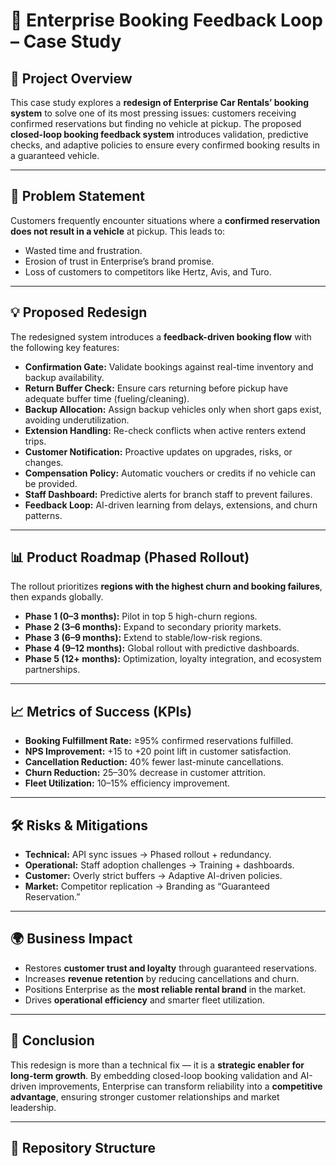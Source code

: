 # 🚗 Enterprise Booking Feedback Loop – Case Study

## 📌 Project Overview
This case study explores a **redesign of Enterprise Car Rentals’ booking system** to solve one of its most pressing issues: customers receiving confirmed reservations but finding no vehicle at pickup. The proposed **closed-loop booking feedback system** introduces validation, predictive checks, and adaptive policies to ensure every confirmed booking results in a guaranteed vehicle.

---

## 🎯 Problem Statement
Customers frequently encounter situations where a **confirmed reservation does not result in a vehicle** at pickup. This leads to:
- Wasted time and frustration.
- Erosion of trust in Enterprise’s brand promise.
- Loss of customers to competitors like Hertz, Avis, and Turo.

---

## 💡 Proposed Redesign
The redesigned system introduces a **feedback-driven booking flow** with the following key features:
- **Confirmation Gate:** Validate bookings against real-time inventory and backup availability.
- **Return Buffer Check:** Ensure cars returning before pickup have adequate buffer time (fueling/cleaning).
- **Backup Allocation:** Assign backup vehicles only when short gaps exist, avoiding underutilization.
- **Extension Handling:** Re-check conflicts when active renters extend trips.
- **Customer Notification:** Proactive updates on upgrades, risks, or changes.
- **Compensation Policy:** Automatic vouchers or credits if no vehicle can be provided.
- **Staff Dashboard:** Predictive alerts for branch staff to prevent failures.
- **Feedback Loop:** AI-driven learning from delays, extensions, and churn patterns.

---

## 📊 Product Roadmap (Phased Rollout)
The rollout prioritizes **regions with the highest churn and booking failures**, then expands globally.

- **Phase 1 (0–3 months):** Pilot in top 5 high-churn regions.  
- **Phase 2 (3–6 months):** Expand to secondary priority markets.  
- **Phase 3 (6–9 months):** Extend to stable/low-risk regions.  
- **Phase 4 (9–12 months):** Global rollout with predictive dashboards.  
- **Phase 5 (12+ months):** Optimization, loyalty integration, and ecosystem partnerships.  

---

## 📈 Metrics of Success (KPIs)
- **Booking Fulfillment Rate:** ≥95% confirmed reservations fulfilled.  
- **NPS Improvement:** +15 to +20 point lift in customer satisfaction.  
- **Cancellation Reduction:** 40% fewer last-minute cancellations.  
- **Churn Reduction:** 25–30% decrease in customer attrition.  
- **Fleet Utilization:** 10–15% efficiency improvement.  

---

## 🛠️ Risks & Mitigations
- **Technical:** API sync issues → Phased rollout + redundancy.  
- **Operational:** Staff adoption challenges → Training + dashboards.  
- **Customer:** Overly strict buffers → Adaptive AI-driven policies.  
- **Market:** Competitor replication → Branding as “Guaranteed Reservation.”  

---

## 🌍 Business Impact
- Restores **customer trust and loyalty** through guaranteed reservations.  
- Increases **revenue retention** by reducing cancellations and churn.  
- Positions Enterprise as the **most reliable rental brand** in the market.  
- Drives **operational efficiency** and smarter fleet utilization.  

---

## 📝 Conclusion
This redesign is more than a technical fix — it is a **strategic enabler for long-term growth**. By embedding closed-loop booking validation and AI-driven improvements, Enterprise can transform reliability into a **competitive advantage**, ensuring stronger customer relationships and market leadership.  

---

## 📂 Repository Structure
